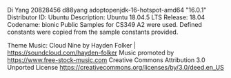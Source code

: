 Di Yang
20828456 d88yang
adoptopenjdk-16-hotspot-amd64 "16.0.1"
Distributor ID:	Ubuntu
Description:	Ubuntu 18.04.5 LTS
Release:	18.04
Codename:	bionic
Public Samples for CS349 A2 were used.
Defined constants were copied from the sample constants provided.

Theme Music:
Cloud Nine by Hayden Folker | https://soundcloud.com/hayden-folker
Music promoted by https://www.free-stock-music.com
Creative Commons Attribution 3.0 Unported License
https://creativecommons.org/licenses/by/3.0/deed.en_US